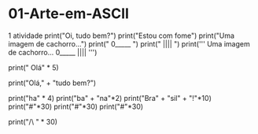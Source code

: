 # 01-Arte-em-ASCII
1 atividade 
print("Oi, tudo bem?")
print("Estou com fome")
print("Uma imagem de cachorro...")
print(" 0_____ ")
print("  ||||  ")
print(''' Uma imagem de cachorro...
0_____
||||
''')

print(" Olá" * 5)

print("Olá," + "tudo bem?")

print("ha" * 4)
print("ba" + "na"*2)
print("Bra" + "sil" + "!"*10)
print("#"*30)
print("#"*30)
print("#"*30)

print("/\ " * 30) 
